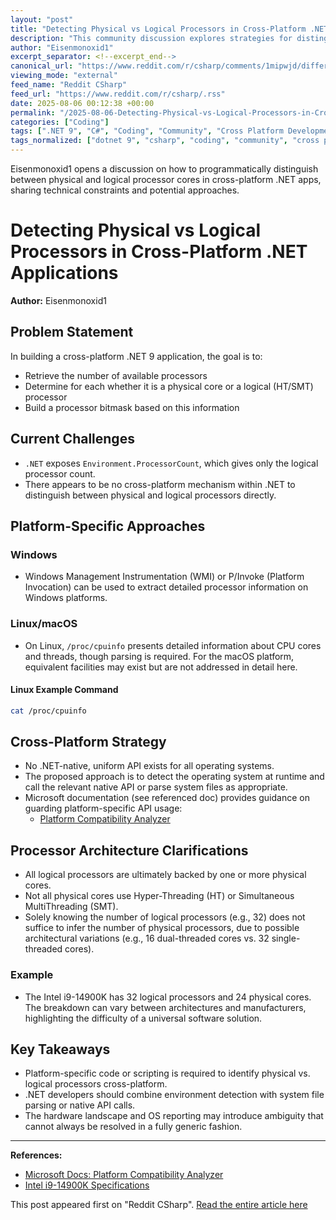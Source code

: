 ```yaml
---
layout: "post"
title: "Detecting Physical vs Logical Processors in Cross-Platform .NET Applications"
description: "This community discussion explores strategies for distinguishing between physical and logical processor cores within a cross-platform .NET 9 application. The author examines current API limitations, platform-specific approaches for Windows, Linux, and macOS, and clarifies processor architecture concepts such as Hyper-Threading and Simultaneous MultiThreading (SMT). The thread highlights both code-level solutions and hardware constraints developers should know about."
author: "Eisenmonoxid1"
excerpt_separator: <!--excerpt_end-->
canonical_url: "https://www.reddit.com/r/csharp/comments/1mipwjd/differentiating_between_physical_and_logical/"
viewing_mode: "external"
feed_name: "Reddit CSharp"
feed_url: "https://www.reddit.com/r/csharp/.rss"
date: 2025-08-06 00:12:38 +00:00
permalink: "/2025-08-06-Detecting-Physical-vs-Logical-Processors-in-Cross-Platform-NET-Applications.html"
categories: ["Coding"]
tags: [".NET 9", "C#", "Coding", "Community", "Cross Platform Development", "Environment.ProcessorCount", "HT", "Linux", "Logical Processor", "Macos", "Performance Optimization", "Physical Core", "Platform Invocation", "Processor Detection", "SMT", "Windows API", "WMI"]
tags_normalized: ["dotnet 9", "csharp", "coding", "community", "cross platform development", "environmentdotprocessorcount", "ht", "linux", "logical processor", "macos", "performance optimization", "physical core", "platform invocation", "processor detection", "smt", "windows api", "wmi"]
---
```


Eisenmonoxid1 opens a discussion on how to programmatically distinguish between physical and logical processor cores in cross-platform .NET apps, sharing technical constraints and potential approaches.<!--excerpt_end-->

# Detecting Physical vs Logical Processors in Cross-Platform .NET Applications

**Author:** Eisenmonoxid1

## Problem Statement

In building a cross-platform .NET 9 application, the goal is to:

- Retrieve the number of available processors
- Determine for each whether it is a physical core or a logical (HT/SMT) processor
- Build a processor bitmask based on this information

## Current Challenges

- `.NET` exposes `Environment.ProcessorCount`, which gives only the logical processor count.
- There appears to be no cross-platform mechanism within .NET to distinguish between physical and logical processors directly.

## Platform-Specific Approaches

### Windows

- Windows Management Instrumentation (WMI) or P/Invoke (Platform Invocation) can be used to extract detailed processor information on Windows platforms.

### Linux/macOS

- On Linux, `/proc/cpuinfo` presents detailed information about CPU cores and threads, though parsing is required. For the macOS platform, equivalent facilities may exist but are not addressed in detail here.

#### Linux Example Command

```bash
cat /proc/cpuinfo
```

## Cross-Platform Strategy

- No .NET-native, uniform API exists for all operating systems.
- The proposed approach is to detect the operating system at runtime and call the relevant native API or parse system files as appropriate.
- Microsoft documentation (see referenced doc) provides guidance on guarding platform-specific API usage:
  - [Platform Compatibility Analyzer](https://learn.microsoft.com/en-us/dotnet/standard/analyzers/platform-compat-analyzer#guard-platform-specific-apis-with-guard-methods)

## Processor Architecture Clarifications

- All logical processors are ultimately backed by one or more physical cores.
- Not all physical cores use Hyper-Threading (HT) or Simultaneous MultiThreading (SMT).
- Solely knowing the number of logical processors (e.g., 32) does not suffice to infer the number of physical processors, due to possible architectural variations (e.g., 16 dual-threaded cores vs. 32 single-threaded cores).

### Example

- The Intel i9-14900K has 32 logical processors and 24 physical cores. The breakdown can vary between architectures and manufacturers, highlighting the difficulty of a universal software solution.

## Key Takeaways

- Platform-specific code or scripting is required to identify physical vs. logical processors cross-platform.
- .NET developers should combine environment detection with system file parsing or native API calls.
- The hardware landscape and OS reporting may introduce ambiguity that cannot always be resolved in a fully generic fashion.

---
**References:**

- [Microsoft Docs: Platform Compatibility Analyzer](https://learn.microsoft.com/en-us/dotnet/standard/analyzers/platform-compat-analyzer#guard-platform-specific-apis-with-guard-methods)
- [Intel i9-14900K Specifications](https://www.intel.com/content/www/us/en/products/sku/236773/intel-core-i9-processor-14900k-36m-cache-up-to-6-00-ghz/specifications.html)

This post appeared first on "Reddit CSharp". [Read the entire article here](https://www.reddit.com/r/csharp/comments/1mipwjd/differentiating_between_physical_and_logical/)
